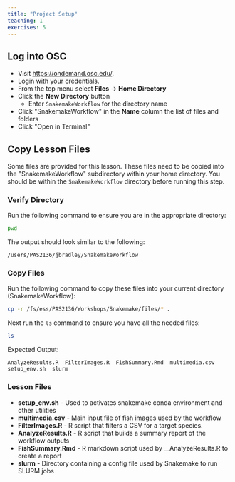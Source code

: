 ```yaml
---
title: "Project Setup"
teaching: 1
exercises: 5
---
```


## Log into OSC
- Visit https://ondemand.osc.edu/.
- Login with your credentials.
- From the top menu select __Files__ -> __Home Directory__
- Click the __New Directory__ button
  - Enter `SnakemakeWorkflow` for the directory name
- Click "SnakemakeWorkflow" in the __Name__ column the list of files and folders
- Click "Open in Terminal"

## Copy Lesson Files
Some files are provided for this lesson.
These files need to be copied into the "SnakemakeWorkflow" subdirectory within your home directory.
You should be within the `SnakemakeWorkflow` directory before running this step.

### Verify Directory
Run the following command to ensure you are in the appropriate directory:
```bash
pwd
```
The output should look similar to the following:
```output
/users/PAS2136/jbradley/SnakemakeWorkflow
```

### Copy Files
Run the following command to copy these files into your current directory (SnakemakeWorkflow):
```bash
cp -r /fs/ess/PAS2136/Workshops/Snakemake/files/* .
```

Next run the `ls` command to ensure you have all the needed files:
```bash
ls
```
Expected Output:
```output
AnalyzeResults.R  FilterImages.R  FishSummary.Rmd  multimedia.csv  setup_env.sh  slurm
```

### Lesson Files
- __setup_env.sh__ - Used to activates snakemake conda environment and other utilities
- __multimedia.csv__ - Main input file of fish images used by the workflow
- __FilterImages.R__ - R script that filters a CSV for a target species.
- __AnalyzeResults.R__ - R script that builds a summary report of the workflow outputs
- __FishSummary.Rmd__ - R markdown script used by __AnalyzeResults.R to create a report
- __slurm__ - Directory containing a config file used by Snakemake to run SLURM jobs
